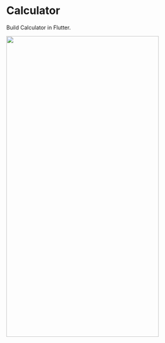 # Calculator

Build Calculator in Flutter.

<img src="https://user-images.githubusercontent.com/85874575/125196106-2635a400-e276-11eb-8287-c2b52299e647.gif" width="400" height="790">
